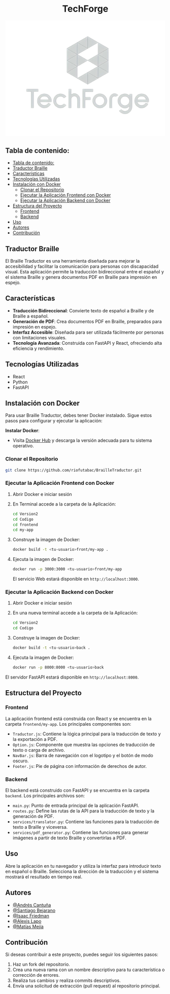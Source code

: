 <h1 align="center"> TechForge</h1>

<p align="center">
   <img src="./Version_1/Codigo/frontend/my-app/src/assets/logowhite.png"/>
</p>

## Tabla de contenido:

- [Tabla de contenido:](#tabla-de-contenido)
- [Traductor Braille](#traductor-braille)
- [Características](#características)
- [Tecnologías Utilizadas](#tecnologías-utilizadas)
- [Instalación con Docker](#instalación-con-docker)
  - [Clonar el Repositorio](#clonar-el-repositorio)
  - [Ejecutar la Aplicación Frontend con Docker](#ejecutar-la-aplicación-frontend-con-docker)
  - [Ejecutar la Aplicación Backend con Docker](#ejecutar-la-aplicación-backend-con-docker)
- [Estructura del Proyecto](#estructura-del-proyecto)
  - [Frontend](#frontend)
  - [Backend](#backend)
- [Uso](#uso)
- [Autores](#autores)
- [Contribución](#contribución)

## Traductor Braille

El Braille Traductor es una herramienta diseñada para mejorar la accesibilidad y facilitar la comunicación para personas con discapacidad visual. Esta aplicación permite la traducción bidireccional entre el español y el sistema Braille y genera documentos PDF en Braille para impresión en espejo.

## Características

- **Traducción Bidireccional**: Convierte texto de español a Braille y de Braille a español.
- **Generación de PDF**: Crea documentos PDF en Braille, preparados para impresión en espejo.
- **Interfaz Accesible**: Diseñada para ser utilizada fácilmente por personas con limitaciones visuales.
- **Tecnología Avanzada**: Construida con FastAPI y React, ofreciendo alta eficiencia y rendimiento.

## Tecnologías Utilizadas

- React
- Python
- FastAPI

## Instalación con Docker

Para usar Braille Traductor, debes tener Docker instalado. Sigue estos pasos para configurar y ejecutar la aplicación:

**Instalar Docker**:
   - Visita [Docker Hub](https://docs.docker.com/get-docker/) y descarga la versión adecuada para tu sistema operativo.

### Clonar el Repositorio

```bash
git clone https://github.com/riofutabac/BrailleTraductor.git
```

### Ejecutar la Aplicación Frontend con Docker

1. Abrir Docker e iniciar sesión

2. En Terminal accede a la carpeta de la Aplicación:
   ```bash
   cd Version2
   cd Codigo
   cd frontend
   cd my-app
   ```

3. Construye la imagen de Docker:
   ```bash
   docker build -t <tu-usuario>front/my-app .
   ```

4. Ejecuta la imagen de Docker:
   ```bash
   docker run -p 3000:3000 <tu-usuario>front/my-app
   ```

   El servicio Web estará disponible en `http://localhost:3000`.

### Ejecutar la Aplicación Backend con Docker

1. Abrir Docker e iniciar sesión

2. En una nueva terminal accede a la carpeta de la Aplicación:
   ```bash
   cd Version2
   cd Codigo
   ```

3. Construye la imagen de Docker:
   ```bash
   docker build -t <tu-usuario>back .
   ```

4. Ejecuta la imagen de Docker:
   ```bash
   docker run -p 8000:8000 <tu-usuario>back
   ```

El servidor FastAPI estará disponible en `http://localhost:8000`.

## Estructura del Proyecto

### Frontend

La aplicación frontend está construida con React y se encuentra en la carpeta `frontend/my-app`. Los principales componentes son:

- `Traductor.js`: Contiene la lógica principal para la traducción de texto y la exportación a PDF.
- `Option.js`: Componente que muestra las opciones de traducción de texto o carga de archivo.
- `NavBar.js`: Barra de navegación con el logotipo y el botón de modo oscuro.
- `Footer.js`: Pie de página con información de derechos de autor.

### Backend

El backend está construido con FastAPI y se encuentra en la carpeta `backend`. Los principales archivos son:

- `main.py`: Punto de entrada principal de la aplicación FastAPI.
- `routes.py`: Define las rutas de la API para la traducción de texto y la generación de PDF.
- `services/translator.py`: Contiene las funciones para la traducción de texto a Braille y viceversa.
- `services/pdf_generator.py`: Contiene las funciones para generar imágenes a partir de texto Braille y convertirlas a PDF.

## Uso

Abre la aplicación en tu navegador y utiliza la interfaz para introducir texto en español o Braille. Selecciona la dirección de la traducción y el sistema mostrará el resultado en tiempo real.

## Autores

- [@Andrés Cantuña](https://github.com/cantx08)
- [@Santiago Bejarano](https://github.com/santiagobejarano)
- [@Isaac Friedman](https://github.com/IsaacFriedman)
- [@Alexis Lapo](https://github.com/riofutabac)
- [@Matías Mejía](https://github.com/mtmatias1282)

## Contribución

Si deseas contribuir a este proyecto, puedes seguir los siguientes pasos:

1. Haz un fork del repositorio.
2. Crea una nueva rama con un nombre descriptivo para tu característica o corrección de errores.
3. Realiza tus cambios y realiza commits descriptivos.
4. Envía una solicitud de extracción (pull request) al repositorio principal.
